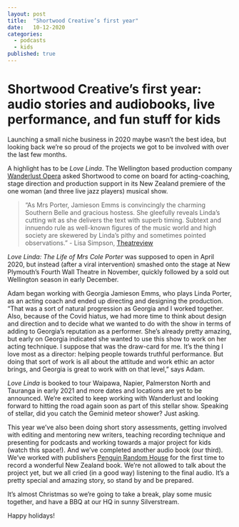```yaml
---
layout: post
title:  "Shortwood Creative’s first year"
date:   10-12-2020
categories:
  - podcasts
  - kids
published: true
---
```


# Shortwood Creative’s first year: audio stories and audiobooks, live performance, and fun stuff for kids

Launching a small niche business in 2020 maybe wasn’t the best idea, but looking back we’re so proud of the projects we got to be involved with over the last few months.

A highlight has to be *Love Linda*. The Wellington based production company [Wanderlust Opera](https://www.wanderlustopera.com/what-s-on) asked Shortwood to come on board for acting-coaching, stage direction and production support in its New Zealand premiere of the one woman (and three live jazz players) musical show.

>“As Mrs Porter, Jamieson Emms is convincingly the charming Southern Belle and gracious hostess. She gleefully reveals Linda’s cutting wit as she delivers the text with superb timing. Subtext and innuendo rule as well-known figures of the music world and high society are skewered by Linda’s pithy and sometimes pointed observations.” - Lisa Simpson, [Theatreview](http://theatreview.org.nz/reviews/review.php?id=12531) 

*Love Linda: The Life of Mrs Cole Porter* was supposed to open in April 2020, but instead (after a viral intervention) smashed onto the stage at New Plymouth’s Fourth Wall Theatre in November, quickly followed by a sold out Wellington season in early December.

Adam began working with Georgia Jamieson Emms, who plays Linda Porter, as an acting coach and ended up directing and designing the production. “That was a sort of natural progression as Georgia and I worked together. Also, because of the Covid hiatus, we had more time to think about design and direction and to decide what we wanted to do with the show in terms of adding to Georgia’s reputation as a performer. She’s already pretty amazing, but early on Georgia  indicated she wanted to use this show to work on her acting technique. I suppose that was the draw-card for me. It’s the thing I love most as a director: helping people towards truthful performance. But doing that sort of work is all about the attitude and work ethic an actor brings, and Georgia is great to work with on that level,” says Adam.

*Love Linda* is booked to tour Waipawa, Napier, Palmerston North and Tauranga in early 2021 and more dates and locations are yet to be announced. We’re excited to keep working with Wanderlust and looking forward to hitting the road again soon as part of this stellar show. Speaking of stellar, did you catch the Geminid meteor shower? Just asking.

This year we’ve also been doing short story assessments, getting involved with editing and mentoring new writers, teaching recording technique and presenting for podcasts and working towards a major project for kids (watch this space!). And we’ve completed another audio book (our third). We’ve worked with publishers [Penguin Random House](https://www.penguinrandomhouse.co.nz/) for the first time to record a wonderful New Zealand book. We’re not allowed to talk about the project yet, but we all cried (in a good way) listening to the final audio. It’s a pretty special and amazing story, so stand by and be prepared.

It’s almost Christmas so we’re going to take a break, play some music together, and have a BBQ at our HQ in sunny Silverstream.

Happy holidays!

